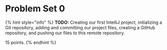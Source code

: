 # Problem Set 0

{% hint style="info" %}
**TODO:** Creating our first IntelliJ project, initializing a Git repository, adding and committing our project files, creating a GitHub repository, and pushing our files to this remote repository.

15 points.
{% endhint %}

